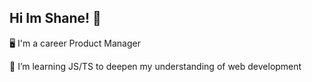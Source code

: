 ## Hi Im Shane! 👋

🖥️ I'm a career Product Manager

🌱 I’m learning JS/TS to deepen my understanding of web development
